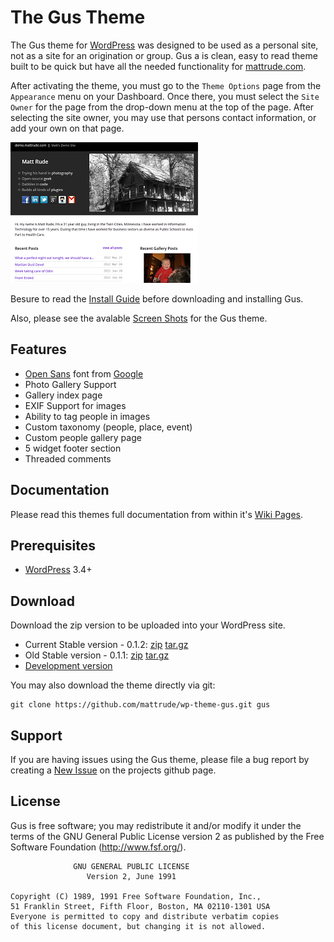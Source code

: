 # The Gus Theme

The Gus theme for [WordPress](http://wordpress.org) was designed to be used as a personal site, not as a site for an origination or group.  Gus a is clean, easy to read theme built to be quick but have all the needed functionality for [mattrude.com](http://mattrude.com).

After activating the theme, you must go to the `Theme Options` page from the `Appearance` menu on your Dashboard.  Once there, you must select the `Site Owner` for the page from the drop-down menu at the top of the page.  After selecting the site owner, you may use that persons contact information, or add your own on that page.

![Screenshot](https://github.com/mattrude/wp-theme-gus/raw/master/screenshot.png)

Besure to read the [Install Guide](https://github.com/mattrude/wp-theme-gus/wiki/Installing) before downloading and installing Gus.

Also, please see the avalable [Screen Shots](https://github.com/mattrude/wp-theme-gus/wiki/Screen-Shots) for the Gus theme.

## Features

* [Open Sans](http://www.google.com/webfonts/specimen/Open+Sans) font from [Google](http://www.google.com/webfonts)
* Photo Gallery Support
* Gallery index page
* EXIF Support for images
* Ability to tag people in images
* Custom taxonomy (people, place, event)
* Custom people gallery page
* 5 widget footer section
* Threaded comments

## Documentation

Please read this themes full documentation from within it's [Wiki Pages](https://github.com/mattrude/wp-theme-gus/wiki).

## Prerequisites

* [WordPress](http://wordpress.org) 3.4+

## Download
Download the zip version to be uploaded into your WordPress site.

* Current Stable version - 0.1.2: [zip](https://github.com/mattrude/wp-theme-gus/zipball/0.1.2) [tar.gz](https://github.com/mattrude/wp-theme-gus/tarball/0.1.2)
* Old Stable version - 0.1.1: [zip](https://github.com/mattrude/wp-theme-gus/zipball/0.1.1) [tar.gz](https://github.com/mattrude/wp-theme-gus/tarball/0.1.1)
* [Development version](https://github.com/mattrude/wp-theme-gus/zipball/master)

You may also download the theme directly via git:

    git clone https://github.com/mattrude/wp-theme-gus.git gus

## Support
If you are having issues using the Gus theme, please file a bug report by creating a [New Issue](https://github.com/mattrude/wp-theme-gus/issues) on the projects github page.

## License
Gus is free software; you may redistribute it and/or modify it under the terms of the GNU General Public License version 2 as published by the Free Software Foundation (http://www.fsf.org/).

                  GNU GENERAL PUBLIC LICENSE
                     Version 2, June 1991
    
    Copyright (C) 1989, 1991 Free Software Foundation, Inc.,
    51 Franklin Street, Fifth Floor, Boston, MA 02110-1301 USA
    Everyone is permitted to copy and distribute verbatim copies
    of this license document, but changing it is not allowed.

